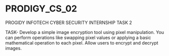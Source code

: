 # PRODIGY_CS_02
PROGIDY INFOTECH CYBER SECURITY INTERNSHIP TASK 2

TASK-
Develop a simple image encryption tool using pixel manipulation. You can perform operations like swapping pixel values or applying a basic mathematical operation to each pixel. Allow users to encrypt and decrypt images.

